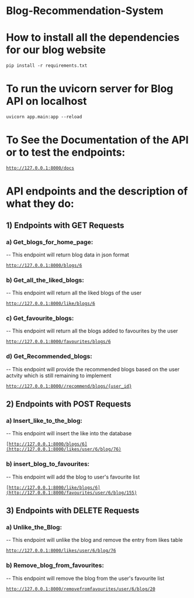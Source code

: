 # Blog-Recommendation-System
# How to install all the dependencies for our blog website

<code>pip install -r requirements.txt</code>

# To run the uvicorn server for Blog API on localhost

<code>uvicorn app.main:app --reload</code>

# To See the Documentation of the API or to test the endpoints:
  
  <code>http://127.0.0.1:8000/docs</code>

# API endpoints and the description of what they do:

## 1) Endpoints with GET Requests

### a) Get_blogs_for_home_page:

-- This endpoint will return blog data in json format

<code>http://127.0.0.1:8000/blogs/6</code>
  
  
### b) Get_all_the_liked_blogs:
  
  -- This endpoint will return all the liked blogs of the user
  
  <code>http://127.0.0.1:8000/like/blogs/6</code>
  
### c) Get_favourite_blogs:
  
  -- This endpoint will return all the blogs added to favourites by the user
  
  <code>http://127.0.0.1:8000/favourites/blogs/6</code>
 
### d) Get_Recommended_blogs:
  
  -- This endpoint will provide the recommended blogs based on the user actvity which is still remaining to implement
  
  <code>http://127.0.0.1:8000//recommend/blogs/{user_id}</code>


## 2) Endpoints with POST Requests

### a) lnsert_like_to_the_blog:

-- This endpoint will insert the like into the database

<code>[http://127.0.0.1:8000/blogs/6](http://127.0.0.1:8000/likes/user/6/blog/76)</code>

### b) insert_blog_to_favourites:
  
  -- This endpoint will add the blog to user's favourite list
  
  <code>[http://127.0.0.1:8000/like/blogs/6](http://127.0.0.1:8000/favourites/user/6/blog/155)</code>
  

## 3) Endpoints with DELETE Requests

### a) Unlike_the_Blog:

-- This endpoint will unlike the blog and remove the entry from likes table

<code>http://127.0.0.1:8000/likes/user/6/blog/76</code>

### b) Remove_blog_from_favourites:
  
  -- This endpoint will remove the blog from the user's favourite list
  
  <code>http://127.0.0.1:8000/removefromfavourites/user/6/blog/20</code>
  



  
  
  
